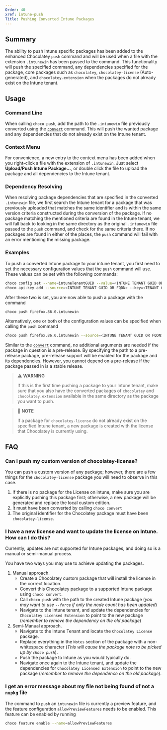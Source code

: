 ```yaml
---
Order: 40
xref: intune-push
Title: Pushing Converted Intune Packages
---
```


<?! Include "../../../shared/intune-note.txt" /?>

## Summary

The ability to push Intune specific packages has been added to the enhanced Chocolatey `push` command and will be used when a file with the extension `.intunewin` has been passed to the command.
This functionality will push the specified command, any dependencies specified for the package, core packages such as `chocolatey`, `chocolatey-license` (Auto-generated), and `chocolatey.extension` when the packages do not already exist on the Intune tenant.

## Usage

### Command Line

When calling `choco push`, add the path to the `.intunewin` file previously converted using the [`convert`](xref:intune-convert) command.
This will push the wanted package and any dependencies that do not already exist on the Intune tenant.

### Context Menu

For convenience, a new entry to the context menu has been added when you right-click a file with the extension of `.intunewin`.
Just select **Upload/Push Intune Package...**, or double click the file to upload the package and all dependencies to the Intune tenant.

### Dependency Resolving

When resolving package dependencies that are specified in the converted `.intunewin` file, we first search the Intune tenant
for a package that was previously uploaded that matches the same identifier and is within the same version criteria constructed during
the conversion of the package.
If no package matching the mentioned criteria are found in the Intune tenant, we will fall back to looking in the same directory as the original
`.intunewin` file passed to the `push` command, and check for the same criteria there.
If no packages are found in either of the places, the `push` command will fail with an error mentioning the missing package.

### Examples

To push a converted Intune package to your intune tenant, you first need to set the necessary configuration values that the `push` command will use.
These values can be set with the following commands:

~~~sh
choco config set --name=intuneTenantGUID --value=<INTUNE TENANT GUID OR FQDN>
choco api-key add --source=<INTUNE TENANT GUID OR FQDN> --key=<TENANT CLIENT ID>:<TENTANT CLIENT SECRET>
~~~

After these two is set, you are now able to push a package with the command

~~~sh
choco push firefox.86.0.intunewin
~~~

Alternatively, one or both of the configuration values can be specified when calling the `push` command

~~~sh
choco push firefox.86.0.intunewin --source=<INTUNE TENANT GUID OR FQDN> --api-key=<TENANT CLIENT ID>:<TENANT CLIENT SECRET>
~~~

Similar to the [`convert`](xref:intune-convert) command, no additional arguments are needed if the package in question is a pre-release.
By specifying the path to a pre-release package, pre-release support will be enabled for the package and its dependencies.
However, you cannot depend on a pre-release if the package passed in is a stable release.

> :warning: **WARNING**
>
> If this is the first time pushing a package to your Intune tenant, make sure that you also
> have the converted packages of `chocolatey` and `chocolatey.extension` available in the same
> directory as the package you want to push.

> :memo: **NOTE**
>
> If a package for `chocolatey-license` do not already exist on the specified Intune tenant,
> a new package is created with the license that Chocolatey is currently using.

## FAQ

### Can I push my custom version of chocolatey-license?

You can push a custom version of any package; however, there are a few things for the `chocolatey-license` package you will need to observe in this case.

1. If there is no package for the License on intune, make sure you are explicitly pushing this package first; otherwise, a new package will be generated and replace the local custom edition.
2. It must have been converted by calling `choco convert`
3. The original identifier for the Chocolatey package must have been `chocolatey-license`.

### I have a new license and want to update the license on Intune. How can I do this?

Currently, updates are not supported for Intune packages, and doing so is a manual or semi-manual process.

You have two ways you may use to achieve updating the packages.

1. Manual approach.
   - Create a Chocolatey custom package that will install the license in the correct location.
   - Convert this Chocolatey package to a supported Intune package using `choco convert`.
   - Call `choco push` with the path to the created Intune package (*you may want to use `--force` if only the node count has been updated*)
   - Navigate to the Intune tenant, and update the dependencies for `Chocolatey Licensed Extension` to point to the new package (*remember to remove the dependency on the old package*)
2. Semi-Manual approach.
   - Navigate to the Intune Tenant and locate the `Chocolatey License` package.
   - Replace everything in the `Notes` section of the package with a non-whitespace character (*This will cause the package note to be picked up by `choco push`*).
   - Push the package to Intune as you would typically do.
   - Navigate once again to the Intune tenant, and update the dependencies for `Chocolatey Licensed Extension` to point to the new package (*remember to remove the dependence on the old package*).

### I get an error message about my file not being found of not a `nupkg` file

The command to `push` an `intunewin` file is currently a preview feature, and the feature configuration `allowPreviewFeatures` needs to be enabled.
This feature can be enabled by running
~~~sh
choco feature enable --name=allowPreviewFeatures
~~~
